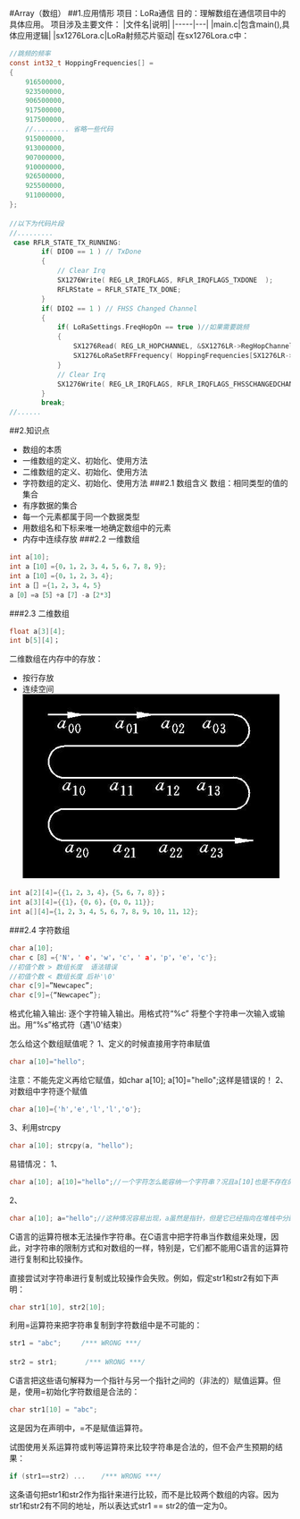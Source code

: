 #Array（数组）
##1.应用情形
项目：LoRa通信
目的：理解数组在通信项目中的具体应用。
项目涉及主要文件：
|文件名|说明|
|-----|---|
|main.c|包含main(),具体应用逻辑|
|sx1276Lora.c|LoRa射频芯片驱动|
在sx1276Lora.c中：
```C
//跳频的频率
const int32_t HoppingFrequencies[] =
{
    916500000,
    923500000,
    906500000,
    917500000,
    917500000,
    //......... 省略一些代码
    915000000,
    913000000,
    907000000,
    910000000,
    926500000,
    925500000,
    911000000,
};

//以下为代码片段
//.........
 case RFLR_STATE_TX_RUNNING:
        if( DIO0 == 1 ) // TxDone
        {
            // Clear Irq
            SX1276Write( REG_LR_IRQFLAGS, RFLR_IRQFLAGS_TXDONE  );
            RFLRState = RFLR_STATE_TX_DONE;
        }
        if( DIO2 == 1 ) // FHSS Changed Channel
        {
            if( LoRaSettings.FreqHopOn == true )//如果需要跳频
            {
                SX1276Read( REG_LR_HOPCHANNEL, &SX1276LR->RegHopChannel );
                SX1276LoRaSetRFFrequency( HoppingFrequencies[SX1276LR->RegHopChannel & RFLR_HOPCHANNEL_CHANNEL_MASK] );//设置频率
            }
            // Clear Irq
            SX1276Write( REG_LR_IRQFLAGS, RFLR_IRQFLAGS_FHSSCHANGEDCHANNEL );
        }
        break;
//......
```

##2.知识点
- 数组的本质
- 一维数组的定义、初始化、使用方法
- 二维数组的定义、初始化、使用方法
- 字符数组的定义、初始化、使用方法
###2.1 数组含义
数组：相同类型的值的集合
- 有序数据的集合
- 每一个元素都属于同一个数据类型
- 用数组名和下标来唯一地确定数组中的元素
- 内存中连续存放
###2.2 一维数组
```C
int a[10];
int a［10］={0，1，2，3，4，5，6，7，8，9};
int a［10］={0，1，2，3，4};
int a［］={1，2，3，4，5}
a［0］=a［5］+a［7］-a［2*3］
```
###2.3 二维数组
```C
float a[3][4];
int b[5][4]；

```
二维数组在内存中的存放：
- 按行存放
- 连续空间
![数组内存分配](pics\array_mem.png "数组内存分配")

```C
int a[2][4]={{1，2，3，4}，{5，6，7，8}}；
int a[3][4]={{1}，{0，6}，{0，0，11}};
int a[][4]={1，2，3，4，5，6，7，8，9，10，11，12};
```

###2.4 字符数组
```C
char a[10];
char c［8］={'N'，' e'，'w'，'c'，' a'，'p'，'e'，'c'};
//初值个数 > 数组长度  语法错误
//初值个数 < 数组长度 后补'\0'
char c[9]=”Newcapec”;
char c[9]={“Newcapec”};
```
格式化输入输出:
逐个字符输入输出。用格式符“%c”
将整个字符串一次输入或输出。用“%s”格式符（遇'\0'结束）

怎么给这个数组赋值呢？
1、定义的时候直接用字符串赋值
```C
char a[10]="hello";
```
注意：不能先定义再给它赋值，如char a[10]; a[10]="hello";这样是错误的！
2、对数组中字符逐个赋值
```C
char a[10]={'h','e','l','l','o'};
```
 3、利用strcpy
 ```C
 char a[10]; strcpy(a, "hello");
 ```
易错情况：
1、
```C
char a[10]; a[10]="hello";//一个字符怎么能容纳一个字符串？况且a[10]也是不存在的！
```

2、
```C
char a[10]; a="hello";//这种情况容易出现，a虽然是指针，但是它已经指向在堆栈中分配的10个字符空间，现在这个情况a又指向数据区中的hello常量，这里的指针a出现混乱，不允许！
```

C语言的运算符根本无法操作字符串。在C语言中把字符串当作数组来处理，因此，对字符串的限制方式和对数组的一样，特别是，它们都不能用C语言的运算符进行复制和比较操作。


直接尝试对字符串进行复制或比较操作会失败。例如，假定str1和str2有如下声明：
```C
char str1[10], str2[10];
```

利用=运算符来把字符串复制到字符数组中是不可能的：
```C
str1 = "abc";     /*** WRONG ***/

str2 = str1;       /*** WRONG ***/
```

C语言把这些语句解释为一个指针与另一个指针之间的（非法的）赋值运算。但是，使用=初始化字符数组是合法的：
```C
char str1[10] = "abc";
```
这是因为在声明中，=不是赋值运算符。

试图使用关系运算符或判等运算符来比较字符串是合法的，但不会产生预期的结果：
```C
if (str1==str2) ...    /*** WRONG ***/
```
这条语句把str1和str2作为指针来进行比较，而不是比较两个数组的内容。因为str1和str2有不同的地址，所以表达式str1 == str2的值一定为0。